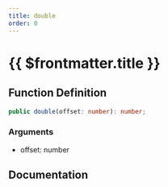 ```yaml
---
title: double
order: 0
---
```


# {{ $frontmatter.title }}

## Function Definition

```ts
public double(offset: number): number;
```

### Arguments

* offset: number

## Documentation

<!--@include: ./parts/double.md-->
